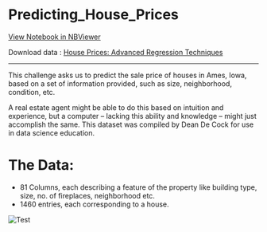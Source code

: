 # Predicting_House_Prices

[View Notebook in NBViewer](https://nbviewer.jupyter.org/github/Mainakdeb/Predicting_House_Prices/blob/master/Predicting_house_prices_0.3.ipynb)

Download data : [House Prices: Advanced Regression Techniques](https://www.kaggle.com/c/house-prices-advanced-regression-techniques/data)

***

This challenge asks us to predict the sale price of houses in Ames, Iowa, based on a set of information provided, such as size, neighborhood, condition, etc.

A real estate agent might be able to do this based on intuition and experience, but a computer – lacking this ability and knowledge – might just accomplish the same. This dataset was compiled by Dean De Cock for use in data science education.

# The Data:
* 81 Columns, each describing a feature of the property like building type, size, no. of fireplaces, neighborhood etc.
* 1460 entries, each corresponding to a house.

![Test](https://github.com/Mainakdeb/Predicting_House_Prices/blob/master/Plots.jpg)
